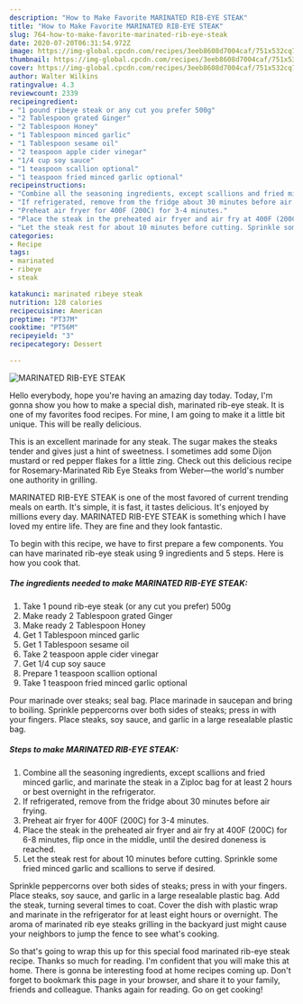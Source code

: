 ```yaml
---
description: "How to Make Favorite MARINATED RIB-EYE STEAK"
title: "How to Make Favorite MARINATED RIB-EYE STEAK"
slug: 764-how-to-make-favorite-marinated-rib-eye-steak
date: 2020-07-20T06:31:54.972Z
image: https://img-global.cpcdn.com/recipes/3eeb8608d7004caf/751x532cq70/marinated-rib-eye-steak-recipe-main-photo.jpg
thumbnail: https://img-global.cpcdn.com/recipes/3eeb8608d7004caf/751x532cq70/marinated-rib-eye-steak-recipe-main-photo.jpg
cover: https://img-global.cpcdn.com/recipes/3eeb8608d7004caf/751x532cq70/marinated-rib-eye-steak-recipe-main-photo.jpg
author: Walter Wilkins
ratingvalue: 4.3
reviewcount: 2339
recipeingredient:
- "1 pound ribeye steak or any cut you prefer 500g"
- "2 Tablespoon grated Ginger"
- "2 Tablespoon Honey"
- "1 Tablespoon minced garlic"
- "1 Tablespoon sesame oil"
- "2 teaspoon apple cider vinegar"
- "1/4 cup soy sauce"
- "1 teaspoon scallion optional"
- "1 teaspoon fried minced garlic optional"
recipeinstructions:
- "Combine all the seasoning ingredients, except scallions and fried minced garlic, and marinate the steak in a Ziploc bag for at least 2 hours or best overnight in the refrigerator."
- "If refrigerated, remove from the fridge about 30 minutes before air frying."
- "Preheat air fryer for 400F (200C) for 3-4 minutes."
- "Place the steak in the preheated air fryer and air fry at 400F (200C) for 6-8 minutes, flip once in the middle, until the desired doneness is reached."
- "Let the steak rest for about 10 minutes before cutting. Sprinkle some fried minced garlic and scallions to serve if desired."
categories:
- Recipe
tags:
- marinated
- ribeye
- steak

katakunci: marinated ribeye steak 
nutrition: 128 calories
recipecuisine: American
preptime: "PT37M"
cooktime: "PT56M"
recipeyield: "3"
recipecategory: Dessert

---
```



![MARINATED RIB-EYE STEAK](https://img-global.cpcdn.com/recipes/3eeb8608d7004caf/751x532cq70/marinated-rib-eye-steak-recipe-main-photo.jpg)

Hello everybody, hope you're having an amazing day today. Today, I'm gonna show you how to make a special dish, marinated rib-eye steak. It is one of my favorites food recipes. For mine, I am going to make it a little bit unique. This will be really delicious.

This is an excellent marinade for any steak. The sugar makes the steaks tender and gives just a hint of sweetness. I sometimes add some Dijon mustard or red pepper flakes for a little zing. Check out this delicious recipe for Rosemary-Marinated Rib Eye Steaks from Weber—the world&#39;s number one authority in grilling.

MARINATED RIB-EYE STEAK is one of the most favored of current trending meals on earth. It's simple, it is fast, it tastes delicious. It's enjoyed by millions every day. MARINATED RIB-EYE STEAK is something which I have loved my entire life. They are fine and they look fantastic.


To begin with this recipe, we have to first prepare a few components. You can have marinated rib-eye steak using 9 ingredients and 5 steps. Here is how you cook that.

<!--inarticleads1-->

##### The ingredients needed to make MARINATED RIB-EYE STEAK:

1. Take 1 pound rib-eye steak (or any cut you prefer) 500g
1. Make ready 2 Tablespoon grated Ginger
1. Make ready 2 Tablespoon Honey
1. Get 1 Tablespoon minced garlic
1. Get 1 Tablespoon sesame oil
1. Take 2 teaspoon apple cider vinegar
1. Get 1/4 cup soy sauce
1. Prepare 1 teaspoon scallion optional
1. Take 1 teaspoon fried minced garlic optional


Pour marinade over steaks; seal bag. Place marinade in saucepan and bring to boiling. Sprinkle peppercorns over both sides of steaks; press in with your fingers. Place steaks, soy sauce, and garlic in a large resealable plastic bag. 

<!--inarticleads2-->

##### Steps to make MARINATED RIB-EYE STEAK:

1. Combine all the seasoning ingredients, except scallions and fried minced garlic, and marinate the steak in a Ziploc bag for at least 2 hours or best overnight in the refrigerator.
1. If refrigerated, remove from the fridge about 30 minutes before air frying.
1. Preheat air fryer for 400F (200C) for 3-4 minutes.
1. Place the steak in the preheated air fryer and air fry at 400F (200C) for 6-8 minutes, flip once in the middle, until the desired doneness is reached.
1. Let the steak rest for about 10 minutes before cutting. Sprinkle some fried minced garlic and scallions to serve if desired.


Sprinkle peppercorns over both sides of steaks; press in with your fingers. Place steaks, soy sauce, and garlic in a large resealable plastic bag. Add the steak, turning several times to coat. Cover the dish with plastic wrap and marinate in the refrigerator for at least eight hours or overnight. The aroma of marinated rib eye steaks grilling in the backyard just might cause your neighbors to jump the fence to see what&#39;s cooking. 

So that's going to wrap this up for this special food marinated rib-eye steak recipe. Thanks so much for reading. I'm confident that you will make this at home. There is gonna be interesting food at home recipes coming up. Don't forget to bookmark this page in your browser, and share it to your family, friends and colleague. Thanks again for reading. Go on get cooking!
